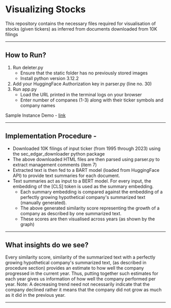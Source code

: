 # Visualizing Stocks
This repository contains the necessary files required for visualisation of stocks (given tickers) as inferred from documents downloaded from 10K filings

---

## How to Run?
1. Run deleter.py
    - Ensure that the static folder has no previously stored images
    - Install python version 3.12.2
2. Add your HuggingFace Authorization key in parser.py (line no. 30)
3. Run app.py
    - Load the URL printed in the terminal logs on your browser
    - Enter number of companes (1-3) along with their ticker symbols and company names

Sample Instance Demo - [link](https://drive.google.com/file/d/1hWngrstO7b-yrEOqkZryqyJYrrUKAMZe/view) 

---

## Implementation Procedure - 
- Downloaded 10K filings of input ticker (from 1995 through 2023) using the sec_edgar_downloader python package
- The above downloaded HTML files are then parsed using parser.py to extract management comments (item 7)
- Extracted text is then fed to a BART model (loaded from HuggingFace API) to provide text summaries for each document.
- Text summaries act as input to a BERT model. For every input, the embedding of the [CLS] token is used as the summary embedding. 
    - Each summary embedding is compared against the embedding of a perfectly growing hypothetical company's summarized text (manually generated).
    - The above generated similarity score representing the growth of a company as described by one summarized text.
    - These scores are then visualised across years (as shown by the graph)
---

## What insights do we see?

Every similarity score, similarity of the summarized text with a perfectly growing hypothetical company's summarized text, (as described in procedure section) provides an estimate to how well the company progressed in the current year. Thus, putting together such estimates for each year gives us information of how well the company performed per year. 
Note: A decreasing trend need not necessarily indicate that the company declined rather it means that the company did not grow as much as it did in the previous year.

---
